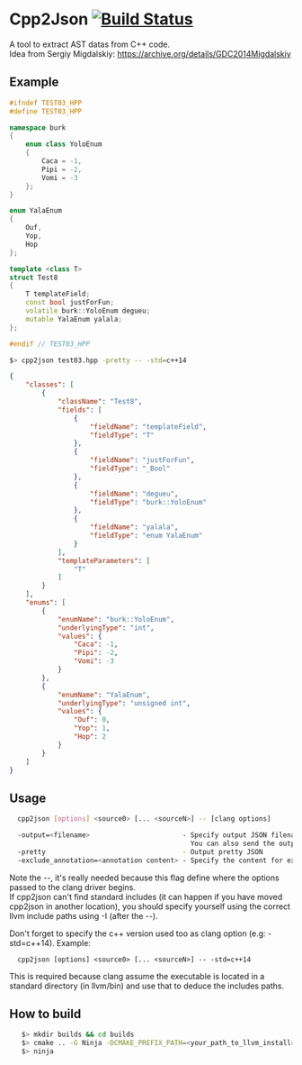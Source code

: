# Cpp2Json [![Build Status](https://travis-ci.com/IohannRabeson/cpp2json.svg?token=oSgYDG8ZHmxB1gxGNZxP&branch=master)](https://travis-ci.com/IohannRabeson/cpp2json) 

A tool to extract AST datas from C++ code.  
Idea from Sergiy Migdalskiy: https://archive.org/details/GDC2014Migdalskiy

## Example
```c++
#ifndef TEST03_HPP
#define TEST03_HPP

namespace burk
{
    enum class YoloEnum
    {
        Caca = -1,
        Pipi = -2,
        Vomi = -3
    };
}

enum YalaEnum
{
    Ouf,
    Yop,
    Hop
};

template <class T>
struct Test8
{
    T templateField;
    const bool justForFun;
    volatile burk::YoloEnum degueu;
    mutable YalaEnum yalala;
};

#endif // TEST03_HPP
```

```bash
$> cpp2json test03.hpp -pretty -- -std=c++14
```

```json
{
    "classes": [
        {
            "className": "Test8",
            "fields": [
                {
                    "fieldName": "templateField",
                    "fieldType": "T"
                },
                {
                    "fieldName": "justForFun",
                    "fieldType": "_Bool"
                },
                {
                    "fieldName": "degueu",
                    "fieldType": "burk::YoloEnum"
                },
                {
                    "fieldName": "yalala",
                    "fieldType": "enum YalaEnum"
                }
            ],
            "templateParameters": [
                "T"
            ]
        }
    ],
    "enums": [
        {
            "enumName": "burk::YoloEnum",
            "underlyingType": "int",
            "values": {
                "Caca": -1,
                "Pipi": -2,
                "Vomi": -3
            }
        },
        {
            "enumName": "YalaEnum",
            "underlyingType": "unsigned int",
            "values": {
                "Ouf": 0,
                "Yop": 1,
                "Hop": 2
            }
        }
    ]
}
```
## Usage
```bash
  cpp2json [options] <source0> [... <sourceN>] -- [clang options]

  -output=<filename>                       - Specify output JSON filename.
                                             You can also send the output to the stdout using - instead of a filename
  -pretty                                  - Output pretty JSON
  -exclude_annotation=<annotation content> - Specify the content for exclude annotation.
```
Note the --, it's really needed because this flag define where the options passed to the clang driver begins.  
If cpp2json can't find standard includes (it can happen if you have moved cpp2json in another location), you should specify
yourself using the correct llvm include paths using -I (after the --).

Don't forget to specify the c++ version used too as clang option (e.g: -std=c++14).
Example:
```
  cpp2json [options] <source0> [... <sourceN>] -- -std=c++14
```
This is required because clang assume the executable is located in a standard directory (in llvm/bin) and use that
to deduce the includes paths.

## How to build
```bash
   $> mkdir builds && cd builds
   $> cmake .. -G Ninja -DCMAKE_PREFIX_PATH=<your_path_to_llvm_install>
   $> ninja
```
